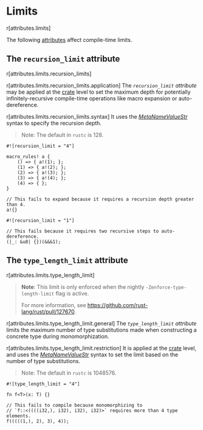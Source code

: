 # Limits

r[attributes.limits]

The following [attributes] affect compile-time limits.

## The `recursion_limit` attribute

r[attributes.limits.recursion_limits]

r[attributes.limits.recursion_limits.application]
The *`recursion_limit` attribute* may be applied at the [crate] level to set the
maximum depth for potentially infinitely-recursive compile-time operations
like macro expansion or auto-dereference. 

r[attributes.limits.recursion_limits.syntax]
It uses the [_MetaNameValueStr_]
syntax to specify the recursion depth.

> Note: The default in `rustc` is 128.

```rust,compile_fail
#![recursion_limit = "4"]

macro_rules! a {
    () => { a!(1); };
    (1) => { a!(2); };
    (2) => { a!(3); };
    (3) => { a!(4); };
    (4) => { };
}

// This fails to expand because it requires a recursion depth greater than 4.
a!{}
```

```rust,compile_fail
#![recursion_limit = "1"]

// This fails because it requires two recursive steps to auto-dereference.
(|_: &u8| {})(&&&1);
```

## The `type_length_limit` attribute

r[attributes.limits.type_length_limit]

> **Note**: This limit is only enforced when the nightly `-Zenforce-type-length-limit` flag is active.
>
> For more information, see <https://github.com/rust-lang/rust/pull/127670>.

r[attributes.limits.type_length_limit.general]
The *`type_length_limit` attribute* limits the maximum number of type
substitutions made when constructing a concrete type during monomorphization.

r[attributes.limits.type_length_limit.restriction]
It is applied at the [crate] level, and uses the [_MetaNameValueStr_] syntax
to set the limit based on the number of type substitutions.

> Note: The default in `rustc` is 1048576.

```rust,ignore
#![type_length_limit = "4"]

fn f<T>(x: T) {}

// This fails to compile because monomorphizing to
// `f::<((((i32,), i32), i32), i32)>` requires more than 4 type elements.
f(((((1,), 2), 3), 4));
```

[_MetaNameValueStr_]: ../attributes.md#meta-item-attribute-syntax
[attributes]: ../attributes.md
[crate]: ../crates-and-source-files.md
